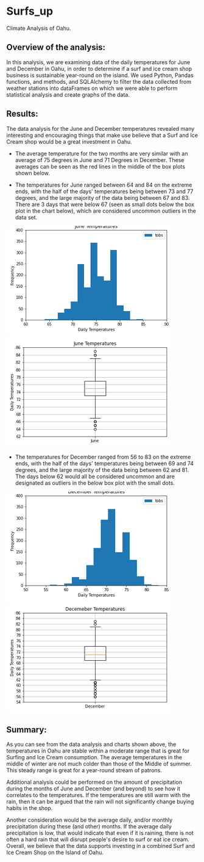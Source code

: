 # Surfs_up
Climate Analysis of Oahu. 

## Overview of the analysis: 
In this analysis, we are examining data of the daily temperatures for June and December in Oahu, in order to determine if a surf and ice cream shop business is sustainable year-round on the island. We used Python, Pandas functions, and methods, and SQLAlchemy to filter the data collected from weather stations into dataFrames on which we were able to perform statistical analysis and create graphs of the data.  

## Results: 
The data analysis for the June and December temperatures revealed many interesting and encouraging things that make use believe that a Surf and Ice Cream shop would be a great investment in Oahu. 

  -  The average temperature for the two months are very similar with an average of 75 degrees in June and 71 Degrees in December. These averages can be seen as the red lines in the middle of the box plots shown below. 

  - The temperatures for June ranged between 64 and 84 on the extreme ends, with the half of the days' temperatures being between 73 and 77 degrees, and the large majority of the data being between 67 and 83. There are 3 days that were below 67 (seen as small dots below the box plot in the chart below), which are considered uncommon outliers in the data set. 
  
![JuneTempsHist.png](analysis/JuneTempsHist.png)              ![JuneTempBoxPlot.png](analysis/JuneTempBoxPlot.png)


  - The temperatures for December ranged from 56 to 83 on the extreme ends, with the half of the days' temperatures being between 69 and 74 degrees, and the large majority of the data being between 62 and 81. The days below 62 would all be considered uncommon and are designated as outliers in the below box plot with the small dots. 
  
![DecemTempsHist.png](analysis/DecemTempsHist.png)              ![DecemTempBoxPlot.png](analysis/DecemTempBoxPlot.png)

## Summary:

As you can see from the data analysis and charts shown above, the temperatures in Oahu are stable within a moderate range that is great for Surfing and Ice Cream consumption. The average temperatures in the middle of winter are not much colder than those of the Middle of summer. This steady range is great for a year-round stream of patrons. 

Additional analysis could be performed on the amount of precipitation during the months of June and December (and beyond) to see how it correlates to the temperatures. If the temperatures are still warm with the rain, then it can be argued that the rain will not significantly change buying habits in the shop.

Another consideration would be the average daily, and/or monthly precipitation during these (and other) months. If the average daily precipitation is low, that would indicate that even if it is raining, there is not often a hard rain that will disrupt people's desire to surf or eat ice cream. Overall, we believe that the data supports investing in a combined Surf and Ice Cream Shop on the Island of Oahu. 



